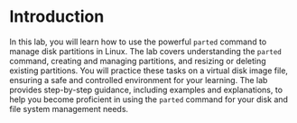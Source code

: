 # Introduction

In this lab, you will learn how to use the powerful `parted` command to manage disk partitions in Linux. The lab covers understanding the `parted` command, creating and managing partitions, and resizing or deleting existing partitions. You will practice these tasks on a virtual disk image file, ensuring a safe and controlled environment for your learning. The lab provides step-by-step guidance, including examples and explanations, to help you become proficient in using the `parted` command for your disk and file system management needs.
